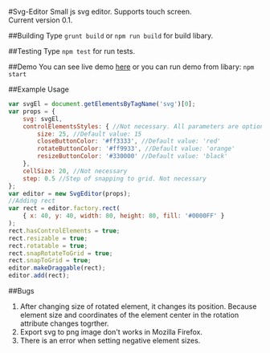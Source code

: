 #Svg-Editor
Small js svg editor. Supports touch screen.  
Current version 0.1.

##Building
Type `grunt build` or `npm run build` for build libary.

##Testing
Type `npm test` for run tests.

##Demo
You can see live demo [here](https://beb21.neocities.org/svg/index.html) or you can run demo from libary: `npm start`

##Example Usage
```javascript
var svgEl = document.getElementsByTagName('svg')[0];
var props = {
	svg: svgEl,
	controlElementsStyles: { //Not necessary. All parameters are optional.
		size: 25, //Default value: 15
		closeButtonColor: '#ff3333', //Default value: 'red'
		rotateButtonColor: '#ff9933', //Default value: 'orange'
		resizeButtonColor: '#330000' //Default value: 'black'
	},
	cellSize: 20, //Not necessary
	step: 0.5 //Step of snapping to grid. Not necessary
};
var editor = new SvgEditor(props);
//Adding rect
var rect = editor.factory.rect(
	{ x: 40, y: 40, width: 80, height: 80, fill: '#0000FF' }
);
rect.hasControlElements = true;
rect.resizable = true;
rect.rotatable = true;
rect.snapRotateToGrid = true;
rect.snapToGrid = true;
editor.makeDraggable(rect);
editor.add(rect);
```

##Bugs
1. After changing size of rotated element, it changes its position. Because element size and coordinates of the element center in the rotation attribute changes togrther.
2. Export svg to png image don't works in Mozilla Firefox.
3. There is an error when setting negative element sizes.